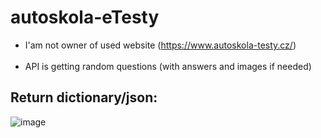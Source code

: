 # autoskola-eTesty

- I'am not owner of used website (https://www.autoskola-testy.cz/)
<br></br>
- API is getting random questions (with answers and images if needed)

## Return dictionary/json:
![image](https://user-images.githubusercontent.com/82058894/229221610-7b1820e1-c67b-46df-a6c5-50c93e8ec454.png)
